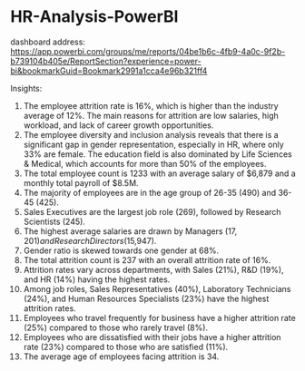 # HR-Analysis-PowerBI

dashboard address:
https://app.powerbi.com/groups/me/reports/04be1b6c-4fb9-4a0c-9f2b-b739104b405e/ReportSection?experience=power-bi&bookmarkGuid=Bookmark2991a1cca4e96b321ff4


Insights:
1. The employee attrition rate is 16%, which is higher than the industry average of 12%. The main reasons for attrition are low salaries, high workload, and lack of career growth opportunities.
2. The employee diversity and inclusion analysis reveals that there is a significant gap in gender representation, especially in HR, where only 33% are female. The education field is also dominated by Life Sciences & Medical, which accounts for more than 50% of the employees.
3. The total employee count is 1233 with an average salary of $6,879 and a monthly total payroll of $8.5M.
4. The majority of employees are in the age group of 26-35 (490) and 36-45 (425).
5. Sales Executives are the largest job role (269), followed by Research Scientists (245).
6. The highest average salaries are drawn by Managers ($17,201) and Research Directors ($15,947).
7. Gender ratio is skewed towards one gender at 68%.
8. The total attrition count is 237 with an overall attrition rate of 16%.
9. Attrition rates vary across departments, with Sales (21%), R&D (19%), and HR (14%) having the highest rates.
10. Among job roles, Sales Representatives (40%), Laboratory Technicians (24%), and Human Resources Specialists (23%) have the highest attrition rates.
11. Employees who travel frequently for business have a higher attrition rate (25%) compared to those who rarely travel (8%).
12. Employees who are dissatisfied with their jobs have a higher attrition rate (23%) compared to those who are satisfied (11%).
13. The average age of employees facing attrition is 34.
